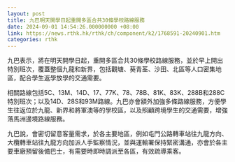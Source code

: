 ```yaml
---
layout: post
title: 九巴明天開學日起重開多區合共30條學校路線服務
date: 2024-09-01 14:54:26.000000000 +08:00
link: https://news.rthk.hk/rthk/ch/component/k2/1768591-20240901.htm
categories: rthk
---
```


九巴表示，將在明天開學日起，重開多區合共30條學校路線服務，並於早上開出特別班次，覆蓋整個九龍和新界，包括觀塘、葵青荃、沙田、北區等人口密集地區，配合學生返學放學的交通需要。

相關路線包括5C、13M、14D、17、77K、78、78B、81K、83K、288B和288C特別班次；以及14D、28S和93M路線。九巴亦會額外加強多條路線服務，方便學生往返位於九龍、新界和將軍澳等的學校區，以及照顧跨境學生的交通需要，增強落馬洲邊境路線服務。

九巴說，會密切留意客量需求，於各主要地區，例如屯門公路轉車站往九龍方向、大欖轉車站往九龍方向加派人手監察情況，並與運輸署保持緊密溝通，亦會於各主要車廠預留後備巴士，有需要時即時調派至各區，有效疏導乘客。
